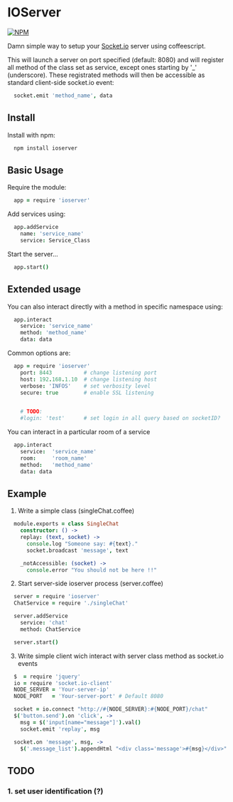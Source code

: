 # IOServer

[![NPM](https://nodei.co/npm/ioserver.png?compact=true)](https://nodei.co/npm/ioserver/)

Damn simple way to setup your [Socket.io](http://socket.io) server using coffeescript.

This will launch a server on port specified (default: 8080) and will register all method of the class set as service, except ones starting by '_' (underscore).
These registrated methods will then be accessible as standard client-side socket.io event:

```coffeescript
  socket.emit 'method_name', data
```


## Install

Install with npm:
  ```sh
    npm install ioserver
  ```
  
## Basic Usage

Require the module:
  ```coffeescript
    app = require 'ioserver'
  ```

Add services using:
  ```coffeescript
    app.addService
      name: 'service_name'
      service: Service_Class
  ```

Start the server...
  ```coffeescript
    app.start()
  ```


## Extended usage

You can also interact directly with a method in specific namespace using:
  ```coffeescript
    app.interact
      service: 'service_name'
      method: 'method_name'
      data: data
  ```

Common options are:
  ```coffeescript
    app = require 'ioserver'
      port: 8443          # change listening port
      host: 192.168.1.10  # change listening host
      verbose: 'INFOS'    # set verbosity level
      secure: true        # enable SSL listening


      # TODO: 
      #login: 'test'      # set login in all query based on socketID?

  ```
You can interact in a particular room of a service
  ```coffeescript
    app.interact
      service:  'service_name'
      room:     'room_name'
      method:   'method_name'
      data: data
  ```

## Example

1. Write a simple class (singleChat.coffee)
  ```coffeescript
    module.exports = class SingleChat
      constructor: () ->
      replay: (text, socket) ->
        console.log "Someone say: #{text}."
        socket.broadcast 'message', text

      _notAccessible: (socket) ->
        console.error "You should not be here !!"
  ```

2. Start server-side ioserver process (server.coffee)
  ```coffeescript
    server = require 'ioserver'
    ChatService = require './singleChat'

    server.addService
      service: 'chat'
      method: ChatService

    server.start()
  ```


3. Write simple client wich interact with server class method as socket.io events
  ```coffeescript
    $  = require 'jquery'
    io = require 'socket.io-client'
    NODE_SERVER = 'Your-server-ip'
    NODE_PORT   = 'Your-server-port' # Default 8080

    socket = io.connect "http://#{NODE_SERVER}:#{NODE_PORT}/chat"
    $('button.send').on 'click', ->
      msg = $('input[name="message"]').val()
      socket.emit 'replay', msg

    socket.on 'message', msg, ->
      $('.message_list').appendHtml "<div class='message'>#{msg}</div>"
  ```

## TODO

### 1. set user identification (?)